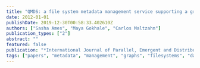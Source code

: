 ```yaml
---
title: "QMDS: a file system metadata management service supporting a graph data model-based query language"
date: 2012-01-01
publishDate: 2019-12-30T00:58:33.402610Z
authors: ["Sasha Ames", "Maya Gokhale", "Carlos Maltzahn"]
publication_types: ["2"]
abstract: ""
featured: false
publication: "*International Journal of Parallel, Emergent and Distributed Systems*"
tags: ["papers", "metadata", "management", "graphs", "filesystems", "datamanagement"]
---
```


